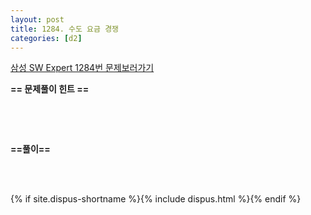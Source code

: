 ```yaml
---
layout: post
title: 1284. 수도 요금 경쟁
categories: [d2]
---
```


[삼성 SW Expert 1284번 문제보러가기](https://swexpertacademy.com/main/code/problem/problemDetail.do?contestProbId=AV189xUaI8UCFAZN&categoryId=AV189xUaI8UCFAZN&categoryType=CODE)

**== 문제풀이 힌트 ==**<br>

<br>

<br>

```cpp

```

**==풀이==**<br>

<br>

<br>

{% if site.dispus-shortname %}{% include dispus.html %}{% endif %}